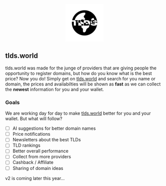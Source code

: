 <p align="center"><img src="https://raw.githubusercontent.com/toohard2explain/tlds.world/main/public/logo.png" height=120></p>

## tlds.world

tlds.world was made for the junge of providers that are giving people the opportunity to register domains, but how do you know what is the best price? Now you do! Simply get on [tlds.world](https://tlds.world) and search for you name or domain, the prices and availabilties will be shown as **fast** as we can collect the **newest** information for you and your wallet.

### Goals

We are working day for day to make [tlds.world](https://tlds.world) better for you and your wallet. But what will follow?

- [ ] AI suggestions for better domain names
- [ ] Price notifications
- [ ] Newsletters about the best TLDs
- [ ] TLD rankings
- [ ] Better overall performance
- [ ] Collect from more providers
- [ ] Cashback / Affiliate
- [ ] Sharing of domain ideas

v2 is coming later this year...
